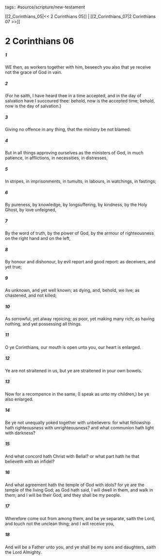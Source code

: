 tags:: #source/scripture/new-testament

[[2_Corinthians_05|<< 2 Corinthians 05]] | [[2_Corinthians_07|2 Corinthians 07 >>]]

# 2 Corinthians 06

##### 1

WE then, as workers together with him, beseech you also that ye receive not the grace of God in vain.

##### 2

(For he saith, I have heard thee in a time accepted, and in the day of salvation have I succoured thee: behold, now is the accepted time; behold, now is the day of salvation.)

##### 3

Giving no offence in any thing, that the ministry be not blamed:

##### 4

But in all things approving ourselves as the ministers of God, in much patience, in afflictions, in necessities, in distresses,

##### 5

In stripes, in imprisonments, in tumults, in labours, in watchings, in fastings;

##### 6

By pureness, by knowledge, by longsuffering, by kindness, by the Holy Ghost, by love unfeigned,

##### 7

By the word of truth, by the power of God, by the armour of righteousness on the right hand and on the left,

##### 8

By honour and dishonour, by evil report and good report: as deceivers, and yet true;

##### 9

As unknown, and yet well known; as dying, and, behold, we live; as chastened, and not killed;

##### 10

As sorrowful, yet alway rejoicing; as poor, yet making many rich; as having nothing, and yet possessing all things.

##### 11

O ye Corinthians, our mouth is open unto you, our heart is enlarged.

##### 12

Ye are not straitened in us, but ye are straitened in your own bowels.

##### 13

Now for a recompence in the same, (I speak as unto my children,) be ye also enlarged.

##### 14

Be ye not unequally yoked together with unbelievers: for what fellowship hath righteousness with unrighteousness? and what communion hath light with darkness?

##### 15

And what concord hath Christ with Belial? or what part hath he that believeth with an infidel?

##### 16

And what agreement hath the temple of God with idols? for ye are the temple of the living God; as God hath said, I will dwell in them, and walk in them; and I will be their God, and they shall be my people.

##### 17

Wherefore come out from among them, and be ye separate, saith the Lord, and touch not the unclean thing; and I will receive you,

##### 18

And will be a Father unto you, and ye shall be my sons and daughters, saith the Lord Almighty.
